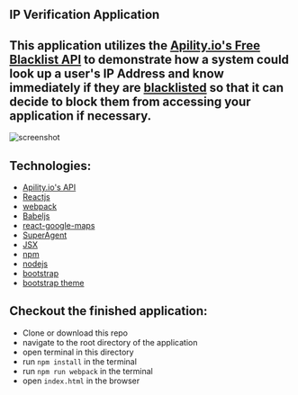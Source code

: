## IP Verification Application 

## This application utilizes the [Apility.io's Free Blacklist API](https://apility.io/) to demonstrate how a system could look up a user's IP Address and know immediately if they are [blacklisted](https://www.whatismyip.com/why-is-my-ip-blacklisted/) so that it can decide to block them from accessing your application if necessary.

![screenshot](https://github.com/clfolmar/react-ipverifier/blob/master/screenshot.jpg)

## Technologies:
- [Apility.io's API](https://apility.io/apidocs/)
- [Reactjs](https://facebook.github.io/react/)
- [webpack](https://webpack.github.io/)
- [Babeljs](https://babeljs.io/)
- [react-google-maps](https://github.com/tomchentw/react-google-maps)
- [SuperAgent](https://visionmedia.github.io/superagent/)
- [JSX](https://jsx.github.io/)
- [npm](https://github.com/npm/npm)
- [nodejs](https://nodejs.org/en/)
- [bootstrap](https://getbootstrap.com/)
- [bootstrap theme](https://startbootstrap.com/template-overviews/landing-page/)


## Checkout the finished application:
- Clone or download this repo
- navigate to the root directory of the application
- open terminal in this directory
- run `npm install` in the terminal
- run `npm run webpack` in the terminal
- open `index.html` in the browser
